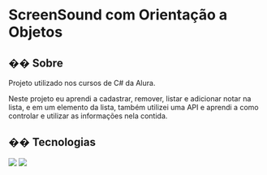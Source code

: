 <h1>ScreenSound com Orientação a Objetos</h1>

<h2>�� Sobre</h2>
<p>Projeto utilizado nos cursos de C# da Alura.</p>
<p>Neste projeto eu aprendi a cadastrar, remover, listar e adicionar notar na lista, e em um elemento da lista, também utilizei uma API e aprendi a como controlar e utilizar as informações nela contida.</p>

## �� Tecnologias
<div>
  <img src="https://img.shields.io/badge/C sharp-239120?style=for-the-badge&logo=html5&logoColor=white">
  <img src="https://img.shields.io/badge/Dotnet-239120?&style=for-the-badge&logo=css3&logoColor=white">
</div>

